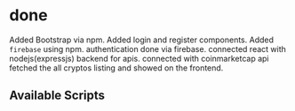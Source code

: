 # done
Added Bootstrap via npm.
Added login and register components.
Added `firebase` using npm.
authentication done via firebase.
connected react with nodejs(expressjs) backend for apis.
connected with coinmarketcap api
fetched the all cryptos listing and showed on the frontend.

## Available Scripts

###

####